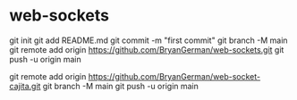 # web-sockets

git init
git add README.md
git commit -m "first commit"
git branch -M main
git remote add origin https://github.com/BryanGerman/web-sockets.git
git push -u origin main




git remote add origin https://github.com/BryanGerman/web-socket-cajita.git
git branch -M main
git push -u origin main